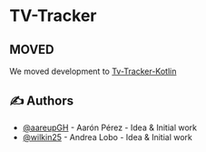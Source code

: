 # TV-Tracker

## MOVED 

We moved development to [Tv-Tracker-Kotlin](https://github.com/The-Crimson-Pizza/Tv-Tracker-Kotlin)

## ✍️ Authors <a name = "authors"></a>
- [@aareupGH](https://github.com/aareupGH) - Aarón Pérez - Idea & Initial work
- [@wilkin25](https://github.com/wilkin25) - Andrea Lobo - Idea & Initial work
